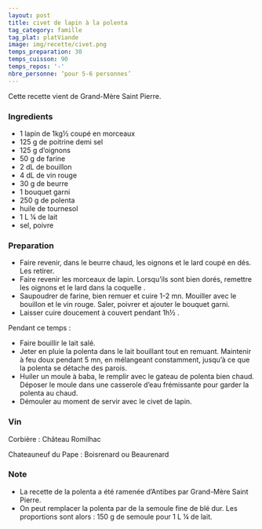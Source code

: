 ```yaml
---
layout: post
title: civet de lapin à la polenta
tag_category: famille
tag_plat: platViande
image: img/recette/civet.png
temps_preparation: 30
temps_cuisson: 90
temps_repos: '-'
nbre_personne: ‘pour 5-6 personnes’
---
```

Cette recette vient de Grand-Mère Saint Pierre.

### Ingredients
* 1 lapin de 1kg½ coupé en morceaux
* 125 g de poitrine demi sel
* 125 g d’oignons
* 50 g de farine
* 2 dL de bouillon
* 4 dL de vin rouge
* 30 g de beurre
* 1 bouquet garni
* 250 g de polenta
* huile de tournesol
* 1 L ¼ de lait
* sel, poivre


### Preparation
* Faire revenir, dans le beurre chaud, les oignons et le lard coupé en dés. Les retirer.
* Faire revenir les morceaux de lapin. Lorsqu’ils sont bien dorés, remettre les oignons et le lard dans la coquelle .
* Saupoudrer de farine, bien remuer et cuire 1-2 mn. Mouiller avec le bouillon et le vin rouge. Saler, poivrer et ajouter le bouquet garni.
* Laisser cuire doucement à couvert pendant 1h½ .

Pendant ce temps :
* Faire bouillir le lait salé.
* Jeter en pluie la polenta dans le lait bouillant tout en remuant. Maintenir à feu doux pendant 5 mn, en mélangeant constamment, jusqu’à ce que la polenta se détache des parois.
* Huiler un moule à baba, le remplir avec le gateau de polenta bien chaud. Déposer le moule dans une casserole d’eau frémissante pour garder la polenta au chaud.
* Démouler au moment de servir avec le civet de lapin.


### Vin
Corbière : Château Romilhac

Chateauneuf du Pape : Boisrenard ou Beaurenard


### Note
* La recette de la polenta a été ramenée d’Antibes par Grand-Mère Saint Pierre.
* On peut remplacer la polenta par de la semoule fine de blé dur. Les proportions sont alors : 150 g de semoule pour 1 L ¼ de lait.  
